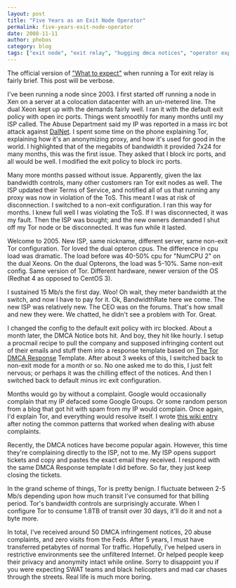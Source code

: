 ```yaml
---
layout: post
title: "Five Years as an Exit Node Operator"
permalink: five-years-exit-node-operator
date: 2008-11-11
author: phobos
category: blog
tags: ["exit node", "exit relay", "hugging dmca notices", "operator experiences", "tor is benign"]
---
```


The official version of ["What to expect"](https://www.torproject.org/faq-abuse.html.en#TypicalAbuses) when running a Tor exit relay is fairly brief. This post will be verbose.

I've been running a node since 2003. I first started off running a node in Xen on a server at a colocation datacenter with an un-metered line. The dual Xeon kept up with the demands fairly well. I ran it with the default exit policy with open irc ports. Things went smoothly for many months until my ISP called. The Abuse Department said my IP was reported in a mass irc bot attack against [DalNet](http://www.dal.net/). I spent some time on the phone explaining Tor, explaining how it's an anonymizing proxy, and how it's used for good in the world. I highlighted that of the megabits of bandwidth it provided 7x24 for many months, this was the first issue. They asked that I block irc ports, and all would be well. I modified the exit policy to block irc ports.

Many more months passed without issue. Apparently, given the lax bandwidth controls, many other customers ran Tor exit nodes as well. The ISP updated their Terms of Service, and notified all of us that running any proxy was now in violation of the ToS. This meant I was at risk of disconnection. I switched to a non-exit configuration. I ran this way for months. I knew full well I was violating the ToS. If I was disconnected, it was my fault. Then the ISP was bought; and the new owners demanded I shut off my Tor node or be disconnected. It was fun while it lasted.

Welcome to 2005. New ISP, same nickname, different server, same non-exit Tor configuration. Tor loved the dual opteron cpus. The difference in cpu load was dramatic. The load before was 40-50% cpu for "NumCPU 2" on the dual Xeons. On the dual Opterons, the load was 5-10%. Same non-exit config. Same version of Tor. Different hardware, newer version of the OS (Redhat 4 as opposed to CentOS 3).

I sustained 15 Mb/s the first day. Woo! Oh wait, they meter bandwidth at the switch, and now I have to pay for it. Ok, BandwidthRate here we come. The new ISP was relatively new. The CEO was on the forums. That's how small and new they were. We chatted, he didn't see a problem with Tor. Great.

I changed the config to the default exit policy with irc blocked. About a month later, the DMCA Notice bots hit. And boy, they hit like hourly. I setup a procmail recipe to pull the company and supposed infringing content out of their emails and stuff them into a response template based on [The Tor DMCA Response](https://www.torproject.org/eff/tor-dmca-response.html) Template. After about 3 weeks of this, I switched back to non-exit mode for a month or so. No one asked me to do this, I just felt nervous; or perhaps it was the chilling effect of the notices. And then I switched back to default minus irc exit configuration.

Months would go by without a complaint. Google would occasionally complain that my IP defaced some Google Groups. Or some random person from a blog that got hit with spam from my IP would complain. Once again, I'd explain Tor, and everything would resolve itself. I wrote [this wiki entry](https://wiki.torproject.org/noreply/TheOnionRouter/TorAbuseTemplates) after noting the common patterns that worked when dealing with abuse complaints.

Recently, the DMCA notices have become popular again. However, this time they're complaining directly to the ISP, not to me. My ISP opens support tickets and copy and pastes the exact email they received. I respond with the same DMCA Response template I did before. So far, they just keep closing the tickets.

In the grand scheme of things, Tor is pretty benign. I fluctuate between 2-5 Mb/s depending upon how much transit I've consumed for that billing period. Tor's bandwidth controls are surprisingly accurate. When I configure Tor to consume 1.8TB of transit over 30 days, it'll do it and not a byte more.

In total, I've received around 50 DMCA infringement notices, 20 abuse complaints, and zero visits from the Feds. After 5 years, I must have transferred petabytes of normal Tor traffic. Hopefully, I've helped users in restrictive environments see the unfiltered Internet. Or helped people keep their privacy and anonymity intact while online. Sorry to disappoint you if you were expecting SWAT teams and black helicopters and mad car chases through the streets. Real life is much more boring.

